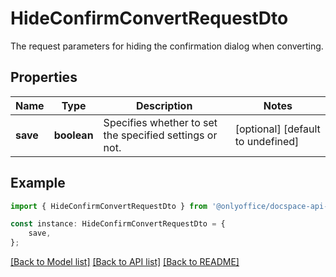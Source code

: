 # HideConfirmConvertRequestDto

The request parameters for hiding the confirmation dialog when converting.

## Properties

Name | Type | Description | Notes
------------ | ------------- | ------------- | -------------
**save** | **boolean** | Specifies whether to set the specified settings or not. | [optional] [default to undefined]

## Example

```typescript
import { HideConfirmConvertRequestDto } from '@onlyoffice/docspace-api-typescript';

const instance: HideConfirmConvertRequestDto = {
    save,
};
```

[[Back to Model list]](../README.md#documentation-for-models) [[Back to API list]](../README.md#documentation-for-api-endpoints) [[Back to README]](../README.md)
